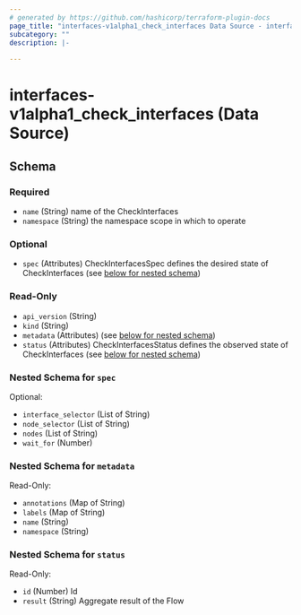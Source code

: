 ```yaml
---
# generated by https://github.com/hashicorp/terraform-plugin-docs
page_title: "interfaces-v1alpha1_check_interfaces Data Source - interfaces-v1alpha1"
subcategory: ""
description: |-
  
---
```


# interfaces-v1alpha1_check_interfaces (Data Source)





<!-- schema generated by tfplugindocs -->
## Schema

### Required

- `name` (String) name of the CheckInterfaces
- `namespace` (String) the namespace scope in which to operate

### Optional

- `spec` (Attributes) CheckInterfacesSpec defines the desired state of CheckInterfaces (see [below for nested schema](#nestedatt--spec))

### Read-Only

- `api_version` (String)
- `kind` (String)
- `metadata` (Attributes) (see [below for nested schema](#nestedatt--metadata))
- `status` (Attributes) CheckInterfacesStatus defines the observed state of CheckInterfaces (see [below for nested schema](#nestedatt--status))

<a id="nestedatt--spec"></a>
### Nested Schema for `spec`

Optional:

- `interface_selector` (List of String)
- `node_selector` (List of String)
- `nodes` (List of String)
- `wait_for` (Number)


<a id="nestedatt--metadata"></a>
### Nested Schema for `metadata`

Read-Only:

- `annotations` (Map of String)
- `labels` (Map of String)
- `name` (String)
- `namespace` (String)


<a id="nestedatt--status"></a>
### Nested Schema for `status`

Read-Only:

- `id` (Number) Id
- `result` (String) Aggregate result of the Flow
